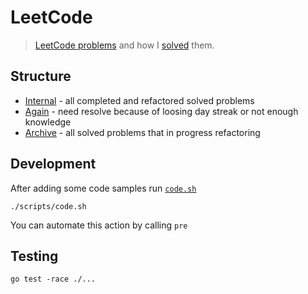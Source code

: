 LeetCode
========

> [LeetCode problems](https://leetcode.com/problemset/all/) and how I [solved](./pkg/arch) them.

Structure
---------

 - [Internal](./internal) - all completed and refactored solved problems
 - [Again](./pkg/again) - need resolve because of loosing day streak or not enough knowledge
 - [Archive](./pkg/arch) - all solved problems that in progress refactoring

Development
-----------

After adding some code samples run [`code.sh`](./scripts/code.sh)

```shell
./scripts/code.sh
```

You can automate this action by calling `pre`

Testing
-------

```shell
go test -race ./...
```